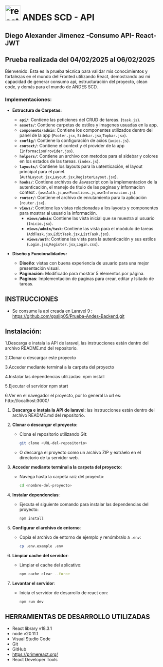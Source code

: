 
# <img src="https://w7.pngwing.com/pngs/79/518/png-transparent-js-react-js-logo-react-react-native-logos-icon-thumbnail.png" alt="react Logo" width="50" height="50"/> ANDES SCD - API

## Diego Alexander Jimenez -Consumo API- React-JWT

## Prueba realizada del 04/02/2025 al 06/02/2025

Bienvenido. Esta es la prueba técnica para validar mis conocimientos y fortalezas en el mundo del Fronted utilizando React, demostrando así mi capacidad de generar consumo api, estructuración del proyecto, clean code, y demás para el mundo de ANDES SCD.

### Implementaciones:

- **Estructura de Carpetas:**
  - **`api/`**: Contiene las peticiones del CRUD de tareas. (`task.js`).
  - **`assets/`**: Contiene carpetas de estilos y imagenes usuadas en la app.
  - **`components/admin`**: Contiene los componentes utilizados dentro del panel de la app (`Footer.jsx`, `Sidebar.jsx`,`Topbar.jsx`).
  - **`config/`**: Contiene la configuración de axios (`axios.js`).
  - **`context/`**: Contiene el context y el provider de la app (`InformacionProvider.jsx`).
  - **`helpers/`**: Contiene un archivo con metodos para el sidebar y colores en los estados de las tareas. (`index.js`).
  - **`layouts/`**: Contiene los layouts para la uatenticación, el layout principal para el panel. (`AuthLayout.jsx`,`Layout.jsx`,`RegisterLayout.jsx`).
  - **`hooks/`**: Contiene archivos de Javascript con la implementacion de la autenticación, el manejo de titulo de las paginas y informacion context . (`useAuth.js`,`useFunctions.js`,`useInformacion.js`).
  - **`router/`**: Contiene el archivo de enrutamiento para la aplicación (`router.jsx`).
  - **`views/`**: Contiene las vistas relacionadas a los layouts y componentes para mostrar al usuario la información.
    - **`views/admin`**: Contiene las vista inicial que se muestra al usuario (`Inicio.jsx`).
    - **`views/admin/task`**: Contiene las vista para el moódulo de tareas (`AddTask.jsx`,`EditTask.jsx`,`ListTask.jsx`).
     - **`views/auth`**: Contiene las vista para la autenticación y sus estilos (`Login.jsx`,`Register.jsx`,`Login.css`).


- **Diseño y Funcionalidades:**
  - **Diseño**: vistas con buena experiencia de usuario para una mejor presentación visual.
  - **Paginación**: Modificado para mostrar 5 elementos por página.
  - **Paginas**: Implementación de paginas para crear, editar y lsitado de tareas.


## INSTRUCCIONES

- Se consume la api creada en Laravel 9 :
      https://github.com/goslip05/Prueba-Andes-Backend.git
    


## Instalación:

1.Descarga e instala la API de laravel, las instrucciones están dentro del archivo README.md del repositorio.

2.Clonar o descargar este proyecto

3.Acceder mediante terminal a la carpeta del proyecto

4.Instalar las dependencias utilizadas:  npm install

5.Ejecutar el servidor npm start

6.Ver en el navegador el proyecto, por lo general la url es: http://localhost:3000/ 


1. **Descarga e instala la API de laravel**: las instrucciones están dentro del archivo README.md del repositorio.

2. **Clonar o descargar el proyecto**:
    - Clona el repositorio utilizando Git:
      ```bash
      git clone <URL-del-repositorio>
      ```
    - O descarga el proyecto como un archivo ZIP y extráelo en el directorio de tu servidor web.

3. **Acceder mediante terminal a la carpeta del proyecto**:
    - Navega hasta la carpeta raíz del proyecto:
      ```bash
      cd <nombre-del-proyecto>
      ```

4. **Instalar dependencias**:
    - Ejecuta el siguiente comando para instalar las dependencias del proyecto:
      ```bash
      npm install
      ```

5. **Configurar el archivo de entorno**:
    - Copia el archivo de entorno de ejemplo y renómbralo a `.env`:
      ```bash
      cp .env.example .env
      ```

6. **Limpiar cache del servidor**:
    - Limpiar el cache del aplicativo:
      ```bash
      npm cache clear --force
      ```

7. **Levantar el servidor**:
    - Inicia el servidor de desarrollo de react con:
      ```bash
      npm run dev
      ```


## HERRAMIENTAS DE DESARROLLO UTILIZADAS
* React library v18.3.1
* node v20.11.1 
* Visual Studio Code
* Git
* GitHub
* https://primereact.org/
* React Developer Tools

